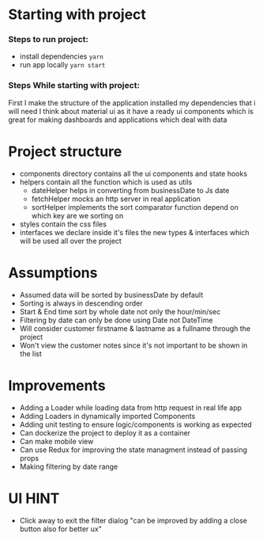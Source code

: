 # Starting with project

### Steps to run project:

- install dependencies `yarn`
- run app locally `yarn start`

### Steps While starting with project:

First I make the structure of the application installed my dependencies that i will need
I think about material ui as it have a ready ui components which is great for making dashboards and applications which deal with data

# Project structure

- components directory contains all the ui components and state hooks
- helpers contain all the function which is used as utils
  - dateHelper helps in converting from businessDate to Js date
  - fetchHelper mocks an http server in real application
  - sortHelper implements the sort comparator function depend on which key are we sorting on
- styles contain the css files
- interfaces we declare inside it's files the new types & interfaces which will be used all over the project

# Assumptions

- Assumed data will be sorted by businessDate by default
- Sorting is always in descending order
- Start & End time sort by whole date not only the hour/min/sec
- Filtering by date can only be done using Date not DateTime
- Will consider customer firstname & lastname as a fullname through the project
- Won't view the customer notes since it's not important to be shown in the list

# Improvements

- Adding a Loader while loading data from http request in real life app
- Adding Loaders in dynamically imported Components
- Adding unit testing to ensure logic/components is working as expected
- Can dockerize the project to deploy it as a container
- Can make mobile view
- Can use Redux for improving the state managment instead of passing props
- Making filtering by date range

# UI HINT

- Click away to exit the filter dialog "can be improved by adding a close button also for better ux"
